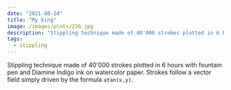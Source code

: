 ```yaml
---
date: "2021-08-24"
title: "My king"
image: /images/plots/236.jpg
description: "Stippling technique made of 40'000 strokes plotted in 6 hours with fountain pen and Diamine Indigo ink on watercolor paper."
tags:
  - stippling
---
```


Stippling technique made of 40'000 strokes plotted in 6 hours with fountain pen and Diamine Indigo ink on watercolor paper.
Strokes follow a vector field simply driven by the formula `atan(x,y)`.
